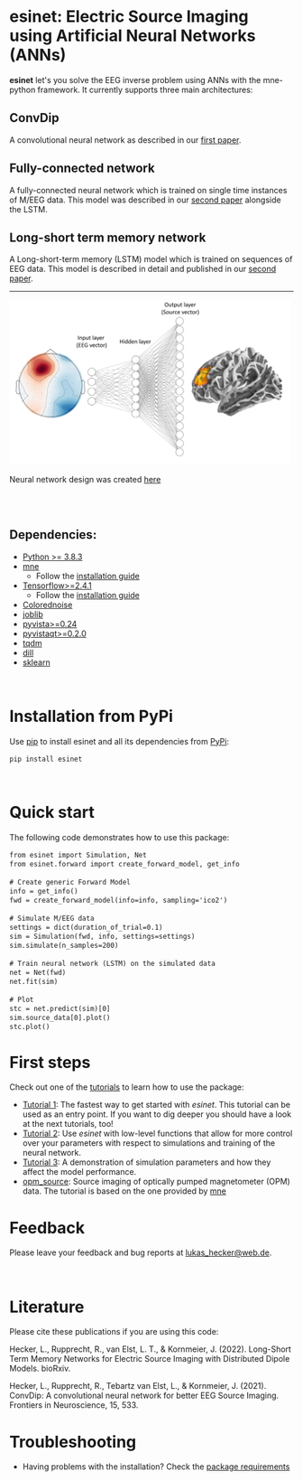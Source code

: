 # esinet: Electric Source Imaging using Artificial Neural Networks (ANNs)

**esinet** let's you solve the EEG inverse problem using ANNs with the
mne-python framework. It currently supports three main architectures:


## ConvDip
A convolutional neural network as described in our [first paper](https://www.frontiersin.org/articles/10.3389/fnins.2021.569918/full).


## Fully-connected network

A fully-connected neural network which is trained on single time instances of M/EEG data. This model was described in our [second paper](https://www.biorxiv.org/content/10.1101/2022.04.13.488148v1) alongside the LSTM.

## Long-short term memory network
A Long-short-term memory (LSTM) model which is trained on sequences of EEG data. This model is described in detail and published in our [second paper](https://www.biorxiv.org/content/10.1101/2022.04.13.488148v1).

---

<!-- ![esinet](/assets/esinet.png) -->
<img src="assets/esinet.png" alt="esinet" width="500"/>

Neural network design was created [here](http://alexlenail.me/NN-SVG/index.html)

<br/><br/>

## Dependencies:
* [Python >= 3.8.3](https://www.python.org/downloads/)
* [mne](https://mne.tools/stable/index.html)
  * Follow the [installation guide](https://mne.tools/stable/install/mne_python.html#installing-mne-python-and-its-dependencies)
* [Tensorflow>=2.4.1](https://www.tensorflow.org/)
  * Follow the [installation guide](https://www.tensorflow.org/install)
* [Colorednoise](https://github.com/felixpatzelt/colorednoise)
* [joblib](https://joblib.readthedocs.io/en/latest/#)
* [pyvista>=0.24](https://docs.pyvista.org/)
* [pyvistaqt>=0.2.0](https://qtdocs.pyvista.org/)
* [tqdm](https://github.com/tqdm/tqdm)
* [dill](https://dill.readthedocs.io/en/latest/dill.html)
* [sklearn](https://scikit-learn.org/stable/)

<br/>

# Installation from PyPi
Use [pip](https://pip.pypa.io/en/stable/) to install esinet and all its
dependencies from [PyPi](https://pypi.org/):

```
pip install esinet
```

<br/>

# Quick start
The following code demonstrates how to use this package:

```
from esinet import Simulation, Net
from esinet.forward import create_forward_model, get_info

# Create generic Forward Model
info = get_info()
fwd = create_forward_model(info=info, sampling='ico2')

# Simulate M/EEG data
settings = dict(duration_of_trial=0.1)
sim = Simulation(fwd, info, settings=settings)
sim.simulate(n_samples=200)

# Train neural network (LSTM) on the simulated data
net = Net(fwd)
net.fit(sim)

# Plot
stc = net.predict(sim)[0]
sim.source_data[0].plot()
stc.plot()
```

# First steps

Check out one of the [tutorials](tutorials/) to learn how to use the package:

* [Tutorial 1](tutorials/tutorial_1.ipynb): The fastest way to get started with
  *esinet*. This tutorial can be used as an entry point. If you want to dig
  deeper you should have a look at the next tutorials, too!
* [Tutorial 2](tutorials/tutorial_2.ipynb): Use *esinet* with low-level
  functions that allow for more control over your parameters with respect to
  simulations and training of the neural network.
* [Tutorial 3](tutorials/tutorial_3.ipynb): A demonstration of simulation
  parameters and how they affect the model performance.
* [opm_source](tutorials/opm_source.ipynb): Source imaging of optically pumped
  magnetometer (OPM) data. The tutorial is based on the one provided by
  [mne](https://mne.tools/stable/auto_examples/datasets/opm_data.html#sphx-glr-auto-examples-datasets-opm-data-py)

# Feedback
Please leave your feedback and bug reports at lukas_hecker@web.de.

<br/>

# Literature
Please cite these publications if you are using this code:

Hecker, L., Rupprecht, R., van Elst, L. T., & Kornmeier, J. (2022). Long-Short Term Memory Networks for Electric Source Imaging with Distributed Dipole Models. bioRxiv.

Hecker, L., Rupprecht, R., Tebartz van Elst, L., & Kornmeier, J. (2021). ConvDip: A convolutional neural network for better EEG Source Imaging. Frontiers in Neuroscience, 15, 533.



# Troubleshooting
* Having problems with the installation? Check the [package requirements](requirements.txt)
